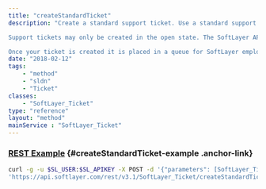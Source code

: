 ```yaml
---
title: "createStandardTicket"
description: "Create a standard support ticket. Use a standard support ticket if you need to work out a problem related to SoftLayer's hardware, network, or services. If you require SoftLayer's assistance managing your server or content then please open an administrative ticket. 

Support tickets may only be created in the open state. The SoftLayer API defaults new ticket properties ''userEditableFlag'' to true, ''accountId'' to the id of the account that your API user belongs to, and ''statusId'' to 1001 (or 'open'). You may not assign your new to ticket to users that your API user does not have access to. 

Once your ticket is created it is placed in a queue for SoftLayer employees to work. As they update the ticket new [SoftLayer_Ticket_Update](/reference/datatypes/SoftLayer_Ticket_Update) entries are added to the ticket object. "
date: "2018-02-12"
tags:
    - "method"
    - "sldn"
    - "Ticket"
classes:
    - "SoftLayer_Ticket"
type: "reference"
layout: "method"
mainService : "SoftLayer_Ticket"
---
```


### [REST Example](#createStandardTicket-example) <a href="/article/rest/"><i class="fas fa-question"></i></a> {#createStandardTicket-example .anchor-link} 
```bash
curl -g -u $SL_USER:$SL_APIKEY -X POST -d '{"parameters": [SoftLayer_Ticket, string, int, string, string, string, SoftLayer_Container_Utility_File_Attachment, enum]}' \
'https://api.softlayer.com/rest/v3.1/SoftLayer_Ticket/createStandardTicket'
```

